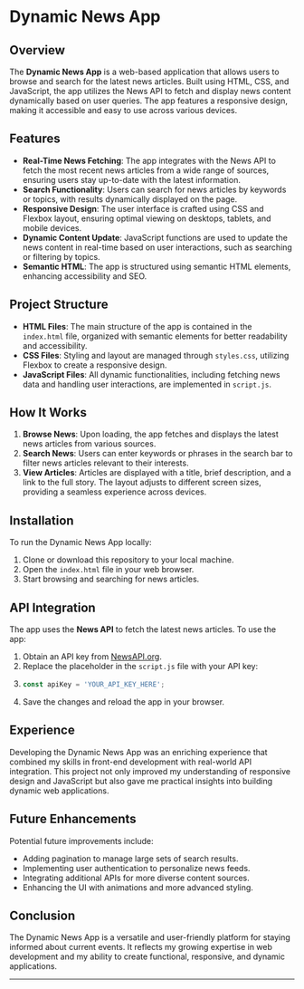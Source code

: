 

# Dynamic News App

## Overview
The **Dynamic News App** is a web-based application that allows users to browse and search for the latest news articles. Built using HTML, CSS, and JavaScript, the app utilizes the News API to fetch and display news content dynamically based on user queries. The app features a responsive design, making it accessible and easy to use across various devices.

## Features
- **Real-Time News Fetching**: The app integrates with the News API to fetch the most recent news articles from a wide range of sources, ensuring users stay up-to-date with the latest information.
- **Search Functionality**: Users can search for news articles by keywords or topics, with results dynamically displayed on the page.
- **Responsive Design**: The user interface is crafted using CSS and Flexbox layout, ensuring optimal viewing on desktops, tablets, and mobile devices.
- **Dynamic Content Update**: JavaScript functions are used to update the news content in real-time based on user interactions, such as searching or filtering by topics.
- **Semantic HTML**: The app is structured using semantic HTML elements, enhancing accessibility and SEO.

## Project Structure
- **HTML Files**: The main structure of the app is contained in the `index.html` file, organized with semantic elements for better readability and accessibility.
- **CSS Files**: Styling and layout are managed through `styles.css`, utilizing Flexbox to create a responsive design.
- **JavaScript Files**: All dynamic functionalities, including fetching news data and handling user interactions, are implemented in `script.js`.

## How It Works
1. **Browse News**: Upon loading, the app fetches and displays the latest news articles from various sources.
2. **Search News**: Users can enter keywords or phrases in the search bar to filter news articles relevant to their interests.
3. **View Articles**: Articles are displayed with a title, brief description, and a link to the full story. The layout adjusts to different screen sizes, providing a seamless experience across devices.

## Installation
To run the Dynamic News App locally:
1. Clone or download this repository to your local machine.
2. Open the `index.html` file in your web browser.
3. Start browsing and searching for news articles.

## API Integration
The app uses the **News API** to fetch the latest news articles. To use the app:
1. Obtain an API key from [NewsAPI.org](https://newsapi.org/).
2. Replace the placeholder in the `script.js` file with your API key:
3. 
   ```javascript
   const apiKey = 'YOUR_API_KEY_HERE';
   ```
4. Save the changes and reload the app in your browser.

## Experience
Developing the Dynamic News App was an enriching experience that combined my skills in front-end development with real-world API integration. This project not only improved my understanding of responsive design and JavaScript but also gave me practical insights into building dynamic web applications.

## Future Enhancements
Potential future improvements include:
- Adding pagination to manage large sets of search results.
- Implementing user authentication to personalize news feeds.
- Integrating additional APIs for more diverse content sources.
- Enhancing the UI with animations and more advanced styling.

## Conclusion
The Dynamic News App is a versatile and user-friendly platform for staying informed about current events. It reflects my growing expertise in web development and my ability to create functional, responsive, and dynamic applications.

---


